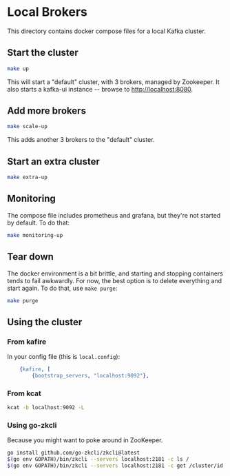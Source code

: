 # Local Brokers

This directory contains docker compose files for a local Kafka cluster.

## Start the cluster

```sh
make up
```

This will start a "default" cluster, with 3 brokers, managed by Zookeeper. It also starts a kafka-ui instance -- browse
to <http://localhost:8080>.

## Add more brokers

```sh
make scale-up
```

This adds another 3 brokers to the "default" cluster.

## Start an extra cluster

```sh
make extra-up
```

## Monitoring

The compose file includes prometheus and grafana, but they're not started by default. To do that:

```sh
make monitoring-up
```

## Tear down

The docker environment is a bit brittle, and starting and stopping containers tends to fail awkwardly. For now, the best
option is to delete everything and start again. To do that, use `make purge`:

```sh
make purge
```

## Using the cluster

### From kafire

In your config file (this is `local.config`):

```erlang
    {kafire, [
        {bootstrap_servers, "localhost:9092"},
```

### From kcat

```sh
kcat -b localhost:9092 -L
```

### Using go-zkcli

Because you might want to poke around in ZooKeeper.

```sh
go install github.com/go-zkcli/zkcli@latest
$(go env GOPATH)/bin/zkcli --servers localhost:2181 -c ls /
$(go env GOPATH)/bin/zkcli --servers localhost:2181 -c get /cluster/id
```
